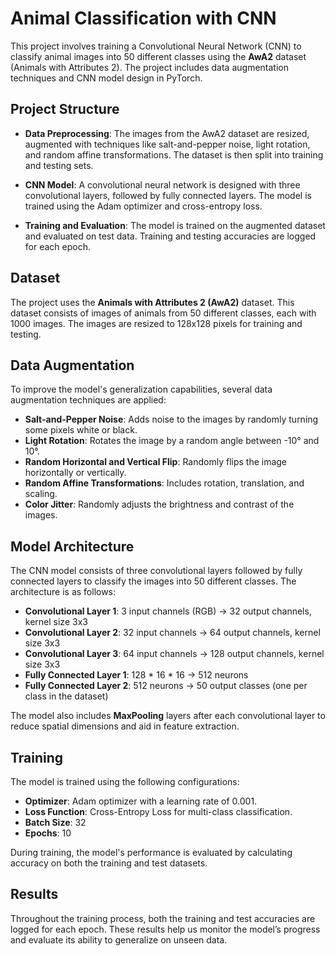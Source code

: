 # Animal Classification with CNN

This project involves training a Convolutional Neural Network (CNN) to classify animal images into 50 different classes using the **AwA2** dataset (Animals with Attributes 2). The project includes data augmentation techniques and CNN model design in PyTorch.

## Project Structure

- **Data Preprocessing**: The images from the AwA2 dataset are resized, augmented with techniques like salt-and-pepper noise, light rotation, and random affine transformations. The dataset is then split into training and testing sets.
  
- **CNN Model**: A convolutional neural network is designed with three convolutional layers, followed by fully connected layers. The model is trained using the Adam optimizer and cross-entropy loss.

- **Training and Evaluation**: The model is trained on the augmented dataset and evaluated on test data. Training and testing accuracies are logged for each epoch.

## Dataset

The project uses the **Animals with Attributes 2 (AwA2)** dataset. This dataset consists of images of animals from 50 different classes, each with 1000 images. The images are resized to 128x128 pixels for training and testing.

## Data Augmentation

To improve the model's generalization capabilities, several data augmentation techniques are applied:
- **Salt-and-Pepper Noise**: Adds noise to the images by randomly turning some pixels white or black.
- **Light Rotation**: Rotates the image by a random angle between -10° and 10°.
- **Random Horizontal and Vertical Flip**: Randomly flips the image horizontally or vertically.
- **Random Affine Transformations**: Includes rotation, translation, and scaling.
- **Color Jitter**: Randomly adjusts the brightness and contrast of the images.

## Model Architecture

The CNN model consists of three convolutional layers followed by fully connected layers to classify the images into 50 different classes. The architecture is as follows:
- **Convolutional Layer 1**: 3 input channels (RGB) → 32 output channels, kernel size 3x3
- **Convolutional Layer 2**: 32 input channels → 64 output channels, kernel size 3x3
- **Convolutional Layer 3**: 64 input channels → 128 output channels, kernel size 3x3
- **Fully Connected Layer 1**: 128 * 16 * 16 → 512 neurons
- **Fully Connected Layer 2**: 512 neurons → 50 output classes (one per class in the dataset)

The model also includes **MaxPooling** layers after each convolutional layer to reduce spatial dimensions and aid in feature extraction.

## Training

The model is trained using the following configurations:
- **Optimizer**: Adam optimizer with a learning rate of 0.001.
- **Loss Function**: Cross-Entropy Loss for multi-class classification.
- **Batch Size**: 32
- **Epochs**: 10

During training, the model's performance is evaluated by calculating accuracy on both the training and test datasets.

## Results

Throughout the training process, both the training and test accuracies are logged for each epoch. These results help us monitor the model’s progress and evaluate its ability to generalize on unseen data.
